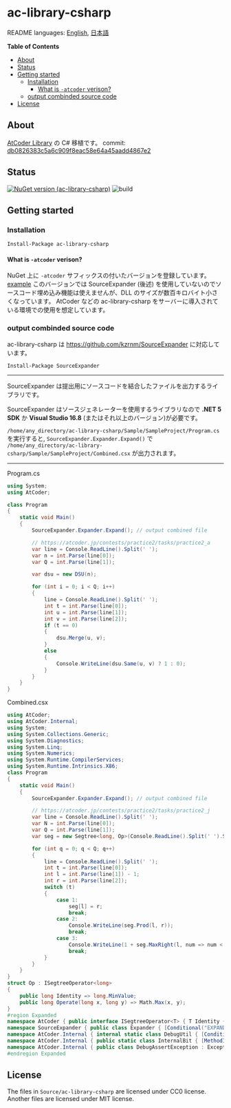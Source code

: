 # ac-library-csharp

README languages: [English](README.md), [日本語](README.ja.md)

<!-- START doctoc generated TOC please keep comment here to allow auto update -->
<!-- DON'T EDIT THIS SECTION, INSTEAD RE-RUN doctoc TO UPDATE -->
**Table of Contents**

- [About](#about)
- [Status](#status)
- [Getting started](#getting-started)
  - [Installation](#installation)
    - [What is `-atcoder` verison?](#what-is--atcoder-verison)
  - [output combinded source code](#output-combinded-source-code)
- [License](#license)

<!-- END doctoc generated TOC please keep comment here to allow auto update -->

## About

[AtCoder Library](https://github.com/atcoder/ac-library) の C# 移植です。 commit: [db0826383c5a6c909f8eac58e64a45aadd4867e2](https://github.com/atcoder/ac-library/tree/db0826383c5a6c909f8eac58e64a45aadd4867e2)

## Status

[![NuGet version (ac-library-csharp)](https://img.shields.io/nuget/v/ac-library-csharp.svg?style=flat-square)](https://www.nuget.org/packages/ac-library-csharp/)
![build](https://github.com/kzrnm/ac-library-csharp/workflows/Build-Release-Publish/badge.svg?branch=main)

## Getting started

### Installation

```
Install-Package ac-library-csharp
```

#### What is `-atcoder` verison?

NuGet 上に `-atcoder` サフィックスの付いたバージョンを登録しています。[example](https://www.nuget.org/packages/ac-library-csharp/3.0.0-atcoder8) このバージョンでは SourceExpander (後述) を使用していないのでソースコード埋め込み機能は使えませんが、DLL のサイズが数百キロバイト小さくなっています。
AtCoder などの ac-library-csharp をサーバーに導入されている環境での使用を想定しています。

### output combinded source code

ac-library-csharp は https://github.com/kzrnm/SourceExpander に対応しています。

```
Install-Package SourceExpander
```

-----

SourceExpander は提出用にソースコードを結合したファイルを出力するライブラリです。

SourceExpander はソースジェネレーターを使用するライブラリなので **.NET 5 SDK** か **Visual Studio 16.8** (またはそれ以上のバージョン)が必要です。

`/home/any_directory/ac-library-csharp/Sample/SampleProject/Program.cs`を実行すると, `SourceExpander.Expander.Expand()` で `/home/any_directory/ac-library-csharp/Sample/SampleProject/Combined.csx` が出力されます。

------

Program.cs

```C#
using System;
using AtCoder;

class Program
{
    static void Main()
    {
        SourceExpander.Expander.Expand(); // output combined file

        // https://atcoder.jp/contests/practice2/tasks/practice2_a
        var line = Console.ReadLine().Split(' ');
        var n = int.Parse(line[0]);
        var Q = int.Parse(line[1]);

        var dsu = new DSU(n);

        for (int i = 0; i < Q; i++)
        {
            line = Console.ReadLine().Split(' ');
            int t = int.Parse(line[0]);
            int u = int.Parse(line[1]);
            int v = int.Parse(line[2]);
            if (t == 0)
            {
                dsu.Merge(u, v);
            }
            else
            {
                Console.WriteLine(dsu.Same(u, v) ? 1 : 0);
            }
        }
    }
}
```

Combined.csx

```C#
using AtCoder;
using AtCoder.Internal;
using System;
using System.Collections.Generic;
using System.Diagnostics;
using System.Linq;
using System.Numerics;
using System.Runtime.CompilerServices;
using System.Runtime.Intrinsics.X86;
class Program
{
    static void Main()
    {
        SourceExpander.Expander.Expand(); // output combined file

        // https://atcoder.jp/contests/practice2/tasks/practice2_j
        var line = Console.ReadLine().Split(' ');
        var N = int.Parse(line[0]);
        var Q = int.Parse(line[1]);
        var seg = new Segtree<long, Op>(Console.ReadLine().Split(' ').Select(long.Parse).ToArray());

        for (int q = 0; q < Q; q++)
        {
            line = Console.ReadLine().Split(' ');
            int t = int.Parse(line[0]);
            int l = int.Parse(line[1]) - 1;
            int r = int.Parse(line[2]);
            switch (t)
            {
                case 1:
                    seg[l] = r;
                    break;
                case 2:
                    Console.WriteLine(seg.Prod(l, r));
                    break;
                case 3:
                    Console.WriteLine(1 + seg.MaxRight(l, num => num < r));
                    break;
            }
        }
    }
}
struct Op : ISegtreeOperator<long>
{
    public long Identity => long.MinValue;
    public long Operate(long x, long y) => Math.Max(x, y);
}
#region Expanded
namespace AtCoder { public interface ISegtreeOperator<T> { T Identity { get; } T Operate(T x, T y); } [DebuggerTypeProxy(typeof(Segtree<,>.DebugView))] public class Segtree<TValue, TOp> where TOp : struct, ISegtreeOperator<TValue> { private static readonly TOp op = default; public int Length { get; } internal readonly int log; internal readonly int size; internal readonly TValue[] d; public Segtree(int n) { DebugUtil.Assert(0 <= n); AssertMonoid(op.Identity); Length = n; log = InternalBit.CeilPow2(n); size = 1 << log; d = new TValue[2 * size]; Array.Fill(d, op.Identity); } public Segtree(TValue[] v) : this(v.Length) { for (int i = 0; i < v.Length; i++) d[size + i] = v[i]; for (int i = size - 1; i >= 1; i--) { Update(i); } } [MethodImpl(MethodImplOptions.AggressiveInlining)] internal void Update(int k) => d[k] = op.Operate(d[2 * k], d[2 * k + 1]); public TValue this[int p] { [MethodImpl(MethodImplOptions.AggressiveInlining)] set { AssertMonoid(value); DebugUtil.Assert((uint)p < Length); p += size; d[p] = value; for (int i = 1; i <= log; i++) Update(p >> i); } [MethodImpl(MethodImplOptions.AggressiveInlining)] get { DebugUtil.Assert((uint)p < Length); AssertMonoid(d[p + size]); return d[p + size]; } } [MethodImpl(MethodImplOptions.AggressiveInlining)] public TValue Slice(int l, int len) => Prod(l, l + len); [MethodImpl(MethodImplOptions.AggressiveInlining)] public TValue Prod(int l, int r) { DebugUtil.Assert(0 <= l && l <= nameof(r) && nameof(r) <= Length); TValue sml = op.Identity, smr = op.Identity; l += size; r += size; while (l < r) { if ((l & 1) != 0) sml = op.Operate(sml, d[l++]); if ((r & 1) != 0) smr = op.Operate(d[--r], smr); l >>= 1; r >>= 1; } AssertMonoid(op.Operate(sml, smr)); return op.Operate(sml, smr); } public TValue AllProd => d[1]; public int MaxRight(int l, Predicate<TValue> f) { DebugUtil.Assert((uint)l <= Length); DebugUtil.Assert(f(op.Identity)); if (l == Length) return Length; l += size; var sm = op.Identity; do { while (l % 2 == 0) l >>= 1; if (!f(op.Operate(sm, d[l]))) { while (l < size) { l = (2 * l); if (f(op.Operate(sm, d[l]))) { sm = op.Operate(sm, d[l]); l++; } } return l - size; } sm = op.Operate(sm, d[l]); l++; } while ((l & -l) != l); return Length; } public int MinLeft(int r, Predicate<TValue> f) { DebugUtil.Assert((uint)r <= Length); DebugUtil.Assert(f(op.Identity)); if (r == 0) return 0; r += size; var sm = op.Identity; do { r--; while (r > 1 && (r % 2) != 0) r >>= 1; if (!f(op.Operate(d[r], sm))) { while (r < size) { r = (2 * r + 1); if (f(op.Operate(d[r], sm))) { sm = op.Operate(d[r], sm); r--; } } return r + 1 - size; } sm = op.Operate(d[r], sm); } while ((r & -r) != r); return 0; } [DebuggerDisplay("{" + nameof(value) + "}", Name = "{" + nameof(key) + ",nq}")] private struct DebugItem { public DebugItem(int l, int r, TValue value) { if (r - l == 1) key = $"[{l}]"; else key = $"[{l}-{r})"; this.value = value; } [DebuggerBrowsable(DebuggerBrowsableState.Never)] private readonly string key; [DebuggerBrowsable(DebuggerBrowsableState.Never)] private readonly TValue value; } private class DebugView { private readonly Segtree<TValue, TOp> segtree; public DebugView(Segtree<TValue, TOp> segtree) { this.segtree = segtree; } [DebuggerBrowsable(DebuggerBrowsableState.RootHidden)] public DebugItem[] Items { get { var items = new List<DebugItem>(segtree.Length); for (int len = segtree.size; len > 0; len >>= 1) { int unit = segtree.size / len; for (int i = 0; i < len; i++) { int l = i * unit; int r = Math.Min(l + unit, segtree.Length); if (l < segtree.Length) items.Add(new DebugItem(l, r, segtree.d[i + len])); } } return items.ToArray(); } } } [Conditional("DEBUG")] public static void AssertMonoid(TValue value) { DebugUtil.Assert(op.Operate(value, op.Identity).Equals(value), $"{nameof(op.Operate)}({value}, {op.Identity}) != {value}"); DebugUtil.Assert(op.Operate(op.Identity, value).Equals(value), $"{nameof(op.Operate)}({op.Identity}, {value}) != {value}"); } } } 
namespace SourceExpander { public class Expander { [Conditional("EXPANDER")] public static void Expand(string inputFilePath = null, string outputFilePath = null, bool ignoreAnyError = true) { } public static string ExpandString(string inputFilePath = null, bool ignoreAnyError = true) { return ""; } } } 
namespace AtCoder.Internal { internal static class DebugUtil { [Conditional("DEBUG")] public static void Assert(bool condition, string reason = null) { if (!condition) throw new DebugAssertException(reason); } [Conditional("DEBUG")] public static void Assert(Func<bool> conditionFunc, string reason = null) { if (!conditionFunc()) throw new DebugAssertException(reason); } } } 
namespace AtCoder.Internal { public static class InternalBit { [MethodImpl(MethodImplOptions.AggressiveInlining)] public static int ExtractLowestSetBit(int n) { if (Bmi1.IsSupported) { return (int)Bmi1.ExtractLowestSetBit((uint)n); } return n & -n; } [MethodImpl(MethodImplOptions.AggressiveInlining)] public static int BSF(uint n) { DebugUtil.Assert(n >= 1); return BitOperations.TrailingZeroCount(n); } public static int CeilPow2(int n) { var un = (uint)n; if (un <= 1) return 0; return BitOperations.Log2(un - 1) + 1; } } } 
namespace AtCoder.Internal { public class DebugAssertException : Exception { public DebugAssertException() : base() { } public DebugAssertException(string message) : base(message) { } public DebugAssertException(string message, Exception innerException) : base(message, innerException) { } } } 
#endregion Expanded
```

## License

The files in `Source/ac-library-csharp` are licensed under CC0 license.
Another files are licensed under MIT license.